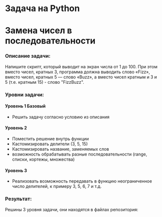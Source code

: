 # Задача на Python
# Замена чисел в последовательности
### Описание задачи:
Напишите скрипт, который выводит на экран числа от 1 до 100. При этом вместо чисел, кратных 3, программа должна выводить слово «Fizz», вместо чисел, кратных 5 — слово «Buzz», а вместо чисел кратным и 3 и 5 (т.е. кратным 15) - слово "FizzBuzz".
### Уровни задачи:
#### Уровень 1 Базовый
- Решить задачу согласно условию из описания
#### Уровень 2
- Поместить решение внутрь функции
- Кастомизировать делители (3, 5, 15)
- Кастомизировать название, заменяемых слов
- возможность обрабатывать разные последовательности (range, списки, кортежы, множества)
#### Уровень 3
- Реализовать возможность передавать в функцию неограниченное число делителей, к примеру 3, 5, 6, 7 и т.д.

### Результат:
Решины 3 уровня задачи, они находятся в файлах репозитория:

